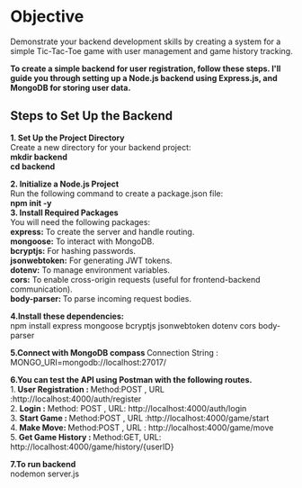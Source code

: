 # Objective 
Demonstrate your backend development skills by creating a system for a simple Tic-Tac-Toe game with user management and game history tracking.  

<strong>To create a simple backend for user registration, follow these steps. I'll guide you through setting up a Node.js backend using Express.js, and MongoDB for storing user data.
</strong>  
 ## Steps to Set Up the Backend
<strong> 1. Set Up the Project Directory </strong>  
Create a new directory for your backend project:  
<strong>
mkdir backend  
cd backend  
</strong>  

<strong> 2. Initialize a Node.js Project </strong>    
Run the following command to create a package.json file:  
<strong> npm init -y  </strong>
<strong>   
3. Install Required Packages</strong>  
You will need the following packages:  
<strong>express:</strong> To create the server and handle routing.  
<strong>mongoose:</strong> To interact with MongoDB.  
<strong>bcryptjs:</strong> For hashing passwords.  
<strong>jsonwebtoken:</strong> For generating JWT tokens.  
<strong>dotenv:</strong> To manage environment variables.  
<strong>cors:</strong> To enable cross-origin requests (useful for frontend-backend communication).  
<strong>body-parser: </strong>To parse incoming request bodies.  
<strong>

4.Install these dependencies:
</strong>  
npm install express mongoose bcryptjs jsonwebtoken dotenv cors body-parser  
<strong>

5.Connect with MongoDB compass </strong>
Connection String : MONGO_URI=mongodb://localhost:27017/

<strong> 6.You can test the API using Postman with the following routes.   </strong>  
1.<strong> User Registration : </strong> Method:POST , URL :http://localhost:4000/auth/register  
2. <strong>Login :</strong> Method: POST , URL: http://localhost:4000/auth/login  
3. <strong> Start Game : </strong> Method:POST , URL :http://localhost:4000/game/start  
4.<strong> Make Move: </strong> Method:POST , URL : http://localhost:4000/game/move  
5.<strong> Get Game History : </strong> Method:GET, URL: http://localhost:4000/game/history/{userID}

<strong>7.To run backend</strong>  
nodemon server.js


  

